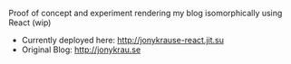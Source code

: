 Proof of concept and experiment rendering my blog isomorphically using React (wip)

- Currently deployed here: http://jonykrause-react.jit.su
- Original Blog: http://jonykrau.se
